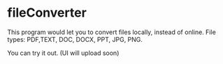 # fileConverter

This program would let you to convert files locally, instead of online. 
File types: PDF,TEXT, DOC, DOCX, PPT, JPG, PNG.

You can try it out. (UI will upload soon)
